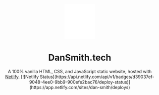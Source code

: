 <div align="center">
  <img alt="Logo" src="https://github.com/dan-smith-tech/Dan-Smith-Website/blob/main/images/favicon.svg" width="100"/>
</div>
<h1 align="center">
  DanSmith.tech
</h1>
<p align="center">
  A 100% vanilla HTML, CSS, and JavaScript static website, hosted with <a href="https://www.netlify.com/" target="_blank">Netlify</a>.
  [![Netlify Status](https://api.netlify.com/api/v1/badges/d39037ef-9048-4ee0-9bb9-900efe2bac76/deploy-status)](https://app.netlify.com/sites/dan-smith/deploys)
</p>
